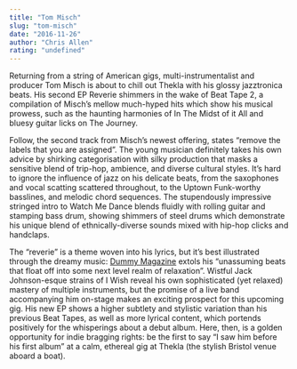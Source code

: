 ```yaml
---
title: "Tom Misch"
slug: "tom-misch"
date: "2016-11-26"
author: "Chris Allen"
rating: "undefined"
---
```


Returning from a string of American gigs, multi-instrumentalist and producer Tom Misch is about to chill out Thekla with his glossy jazztronica beats. His second EP Reverie shimmers in the wake of Beat Tape 2, a compilation of Misch’s mellow much-hyped hits which show his musical prowess, such as the haunting harmonies of In The Midst of it All and bluesy guitar licks on The Journey.

Follow, the second track from Misch’s newest offering, states “remove the labels that you are assigned”. The young musician definitely takes his own advice by shirking categorisation with silky production that masks a sensitive blend of trip-hop, ambience, and diverse cultural styles. It’s hard to ignore the influence of jazz on his delicate beats, from the saxophones and vocal scatting scattered throughout, to the Uptown Funk-worthy basslines, and melodic chord sequences. The stupendously impressive stringed intro to Watch Me Dance blends fluidly with rolling guitar and stamping bass drum, showing shimmers of steel drums which demonstrate his unique blend of ethnically-diverse sounds mixed with hip-hop clicks and handclaps.

The “reverie” is a theme woven into his lyrics, but it’s best illustrated through the dreamy music: [Dummy Magazine](http://www.dummymag.com/features/next-tom-misch) extols his “unassuming beats that float off into some next level realm of relaxation”. Wistful Jack Johnson-esque strains of I Wish reveal his own sophisticated (yet relaxed) mastery of multiple instruments, but the promise of a live band accompanying him on-stage makes an exciting prospect for this upcoming gig. His new EP shows a higher subtlety and stylistic variation than his previous Beat Tapes, as well as more lyrical content, which portends positively for the whisperings about a debut album. Here, then, is a golden opportunity for indie bragging rights: be the first to say “I saw him before his first album” at a calm, ethereal gig at Thekla (the stylish Bristol venue aboard a boat).
